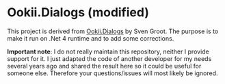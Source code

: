 # Ookii.Dialogs (modified) #

This project is derived from [Ookii.Dialogs](http://www.ookii.org/Software/Dialogs/) by Sven Groot. The purpose is to make it run on .Net 4 runtime and to add some corrections.

**Important note**: I do not really maintain this repository, neither I provide support for it. I just adapted the code of another developer for my needs several years ago and shared the result here so it could be useful for someone else. Therefore your questions/issues will most likely be ignored.
